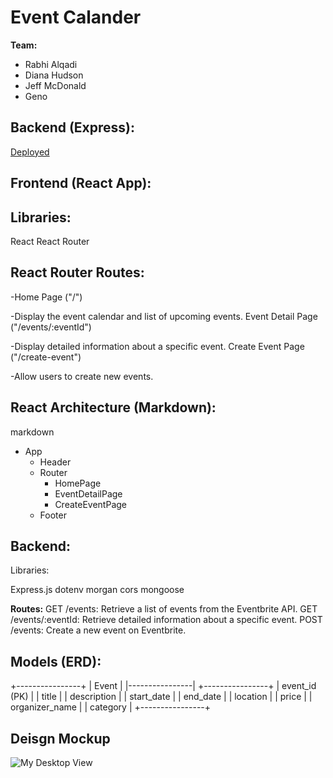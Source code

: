 # Event Calander
**Team:**
 + Rabhi Alqadi
 + Diana Hudson
 + Jeff McDonald
 + Geno

 ## **Backend (Express):**
 [Deployed](https://unit3project-1.onrender.com)
## **Frontend (React App):**


## Libraries:
React
React Router

## React Router Routes:
-Home Page ("/")

-Display the event calendar and list of upcoming events.
Event Detail Page ("/events/:eventId")

-Display detailed information about a specific event.
Create Event Page ("/create-event")

-Allow users to create new events.

## React Architecture (Markdown):
markdown

- App
  - Header
  - Router
    - HomePage
    - EventDetailPage
    - CreateEventPage
  - Footer


## Backend:

Libraries:

Express.js
dotenv
morgan
cors
mongoose

**Routes:**
GET /events: Retrieve a list of events from the Eventbrite API.
GET /events/:eventId: Retrieve detailed information about a specific event.
POST /events: Create a new event on Eventbrite.

## Models (ERD):
+----------------+
|      Event     |
|----------------|
+----------------+
| event_id (PK)  |
| title          |
| description    |
| start_date     |
| end_date       |
| location       |
| price          |
| organizer_name |
| category       |
+----------------+

## Deisgn Mockup
![My Desktop View](https://i.imgur.com/UDTiXjK.png)
